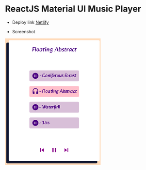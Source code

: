 # ReactJS Material UI Music Player

* Deploy link [Netlify](https://refactored-fishstick.netlify.app)

* Screenshot

![screenshot](public/screenshot.png)
